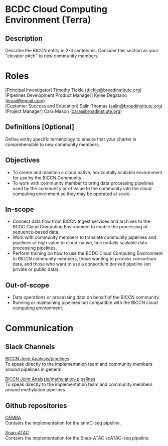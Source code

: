 # BCDC Cloud Computing Environment (Terra)
## Description
Describe the BICCN entity in 2-3 sentences. Consider this section as your "elevator pitch" to new community members.

# Roles
[Principal Investigator] Timothy Tickle (ttickle@broadinstitute.org)   
[Pipelines Development Product Manager] Kylee Degatano (email@email.com)   
[Customer Success and Education] Salin Thomas (salin@broadinstitute.org)  
[Project Manager] Cara Mason (cara@broadinstiute.org)

## Definitions [Optional]
Define entity specific terminology to ensure that your charter is comprehensible to new community members.

## Objectives
- To create and maintain a cloud native, horizontally scalable environment for use by the BICCN Community.   
- To work with community member to bring data processing pipelines used by the community or of value to the community into the cloud computing envrinment so they may be operated at scale.   

## In-scope
- Connect data flow from BICCN Ingest services and archives to the BCDC Cloud Computing Environment to enable the processing of sequence-based data.   
- Work with community members to translate community pipelines and pipelines of high value to cloud-native, horizontally scalable data processing pipelines.   
- Perform training on how to use the BCDC Cloud Computing Environment to BICCN community members, those wanting to process consortium data, and those who want to use a consortium derived pipeline (on private or public data).

## Out-of-scope
- Data operations or processing data on behalf of the BICCN community.   
- Running or maintaining pipelines not compatible with the BICCN cloud computing environment.   

# Communication
## Slack Channels
[BICCN Joint Analysis/pipelines](https://biccn-joint-analysis.slack.com/messages/pipelines)   
To speak directly to the implementation team and community members around pipelines in general.

[BICCN Joint Analysis/methylation-pipelines](https://biccn-joint-analysis.slack.com/messages/methylation-pipelines)   
To speak directly to the implementation team and community members around methylation pipelines.

## Github repositories
[CEMBA](https://github.com/BICCN/CEMBA)   
Contains the implementation for the snmC-seq pipeline.   

[Snap-ATAC](https://github.com/HumanCellAtlas/skylab/tree/master/pipelines/snap-atac)   
Contains the implementation for the Snap-ATAC scATAC-seq pipeline.   
